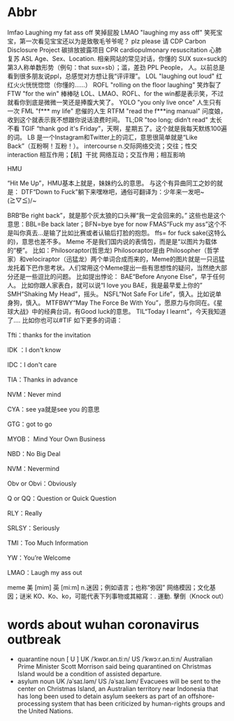 # Abbr
Imfao Laughing  my fat ass off 笑掉屁股
LMAO  "laughing my ass off" 笑死宝宝，第一次看见宝宝还以为是致敬毛爷爷呢？
plz please 请
CDP Carbon Disclosure Project 碳排放披露项目
CPR cardiopulmonary resuscitation 心肺复苏
ASL  Age、Sex、Location. 相亲网站的常见对话，你懂的
SUX  sux=suck的第3人称单数形势（例句：that sux=sb）；滥，差劲
PPL  People， 人。以前总是看到很多朋友说ppl，总感觉对方想让我“评评理”。
LOL "laughing out loud" 红红火火恍恍惚惚（你懂的……）
ROFL "rolling on the floor laughing" 笑炸裂了
FTW "for the win" 棒棒哒
LOL、LMAO、ROFL、for the win都是表示笑，不过就看你到底是微微一笑还是捧腹大笑了。
YOLO "you only live once" 人生只有一次
FML "f*** my life" 悲催的人生
RTFM  "read the f***ing manual" 问度娘，收到这个就表示我不想跟你说话浪费时间。
TL;DR  "too long; didn’t read" 太长不看
TGIF  “thank god it's Friday”，天啊，星期五了。这个就是我每天默练100遍的词。
LB 是一个Instagram和Twitter上的词汇，意思很简单就是“Like Back”（互粉啊！互粉！）。
intercourse n.交际网络交流；交往；性交
interaction 相互作用；【航】干扰  网络互动；交互作用；相互影响

HMU

“Hit Me Up”，HMU基本上就是，妹妹约么的意思。
与这个有异曲同工之妙的就是：
DTF“Down to Fuck”躺下来嘿咻吧，通俗可翻译为：少年来一发吧~\(≧▽≦)/~


BRB“Be right back”，就是那个灰太狼的口头禅“我一定会回来的。”
这些也是这个意思：BBL=Be back later；BFN=bye bye for now
FMAS“Fuck my ass”这个不是叫你真去...是输了比如比赛或者认输后打脸的抱怨。
ffs= for fuck sake(这特么的)，意思也差不多。
Meme 不是我们国内说的表情包，而是是“以图片为载体的“梗”。
比如：Philosoraptor(哲思龙)
Philosoraptor是由 Philosopher（哲学家）和velociraptor（迅猛龙）两个单词合成而来的，Meme的图片就是一只迅猛龙托着下巴作思考状。人们常用这个Meme提出一些有思想性的疑问，当然绝大部分还是一些逗比的问题。
比如提出悖论：
BAE“Before Anyone Else”，早于任何人。
比如你跟人家表白，就可以说“I love you BAE，我是最早爱上你的”
SMH“Shaking My Head”，摇头。
NSFL“Not Safe For Life”，慎入。比如说单身狗，慎入。
MTFBWY“May The Force Be With You”，愿原力与你同在。《星球大战》中的经典台词，有Good luck的意思。
TIL“Today I learnt”，今天我知道了....
比如你也可以#TIF 如下更多的词语：

Tfti：thanks for the invitation

IDK ：I don't know

IDC：I don't care

TIA：Thanks in advance

NVM：Never mind

CYA：see ya就是see you 的意思

GTG：got to go

MYOB： Mind Your Own Business

NBD：No Big Deal

NVM：Nevermind

Obv or Obvi：Obviously

Q or QQ：Question or Quick Question

RLY：Really

SRLSY：Seriously

TMI：Too Much Information

YW：You’re Welcome

LMAO：Laugh my ass out

meme
美 [mim]
英 [miːm]
n.迷因；例如语言；也称“弥因”
网络模因；文化基因；谜米
KO、Ko、ko，可能代表下列事物或其縮寫：. 運動. 擊倒（Knock out）

# words about wuhan coronavirus outbreak
- quarantine  noun [ U ] UK  /ˈkwɒr.ən.tiːn/ US  /ˈkwɔːr.ən.tiːn/
Australian Prime Minister Scott Morrison said being quarantined on Christmas Island would be a condition of assisted departure.
- asylum noun UK  /əˈsaɪ.ləm/ US  /əˈsaɪ.ləm/ 
Evacuees will be sent to the center on Christmas Island, an Australian territory near Indonesia that has long been used to detain asylum seekers as part of an offshore-processing system that has been criticized by human-rights groups and the United Nations.
